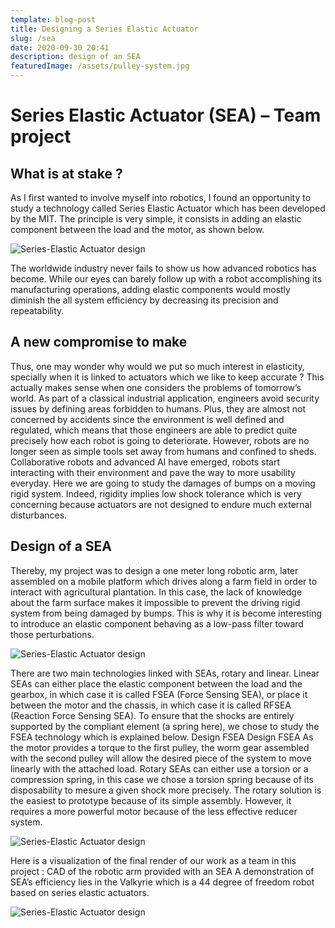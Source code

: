```yaml
---
template: blog-post
title: Designing a Series Elastic Actuator
slug: /sea
date: 2020-09-30 20:41
description: design of an SEA
featuredImage: /assets/pulley-system.jpg
---
```

<!--StartFragment-->

# Series Elastic Actuator (SEA) – Team project

## What is at stake ?

As I first wanted to involve myself into robotics, I found an opportunity to study a technology called Series Elastic Actuator which has been developed by the MIT. The principle is very simple, it consists in adding an elastic component between the load and the motor, as shown below.

![Series-Elastic Actuator design](/assets/sea-principle.jpg)

The worldwide industry never fails to show us how advanced robotics has become. While our eyes can barely follow up with a robot accomplishing its manufacturing operations, adding elastic components would mostly diminish the all system efficiency by decreasing its precision and repeatability.

## A new compromise to make

Thus, one may wonder why would we put so much interest in elasticity, specially when it is linked to actuators which we like to keep accurate ? This actually makes sense when one considers the problems of tomorrow’s world. As part of a classical industrial application, engineers avoid security issues by defining areas forbidden to humans. Plus, they are almost not concerned by accidents since the environment is well defined and regulated, which means that those engineers are able to predict quite precisely how each robot is going to deteriorate. However, robots are no longer seen as simple tools set away from humans and confined to sheds. Collaborative robots and advanced AI have emerged, robots start interacting with their environment and pave the way to more usability everyday. Here we are going to study the damages of bumps on a moving rigid system. Indeed, rigidity implies low shock tolerance which is very concerning because actuators are not designed to endure much external disturbances.

## Design of a SEA

Thereby, my project was to design a one meter long robotic arm, later assembled on a mobile platform which drives along a farm field in order to interact with agricultural plantation. In this case, the lack of knowledge about the farm surface makes it impossible to prevent the driving rigid system from being damaged by bumps. This is why it is become interesting to introduce an elastic component behaving as a low-pass filter toward those perturbations.

![Series-Elastic Actuator design](/assets/farm.jpg)

There are two main technologies linked with SEAs, rotary and linear. Linear SEAs can either place the elastic component between the load and the gearbox, in which case it is called FSEA (Force Sensing SEA), or place it between the motor and the chassis, in which case it is called RFSEA (Reaction Force Sensing SEA). To ensure that the shocks are entirely supported by the compliant element (a spring here), we chose to study the FSEA technology which is explained below. Design FSEA Design FSEA As the motor provides a torque to the first pulley, the worm gear assembled with the second pulley will allow the desired piece of the system to move linearly with the attached load. Rotary SEAs can either use a torsion or a compression spring, in this case we chose a torsion spring because of its disposability to mesure a given shock more precisely. The rotary solution is the easiest to prototype because of its simple assembly. However, it requires a more powerful motor because of the less effective reducer system.

![Series-Elastic Actuator design](/assets/pulley-system.jpg)

Here is a visualization of the final render of our work as a team in this project : CAD of the robotic arm provided with an SEA A demonstration of SEA’s efficiency lies in the Valkyrie which is a 44 degree of freedom robot based on series elastic actuators. 

![Series-Elastic Actuator design](/assets/sea_system.jpg)

<!--EndFragment-->